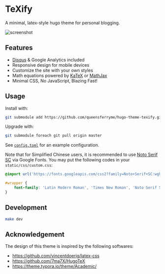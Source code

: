 # TeXify

A minimal, latex-style hugo theme for personal blogging.

![screenshot](https://raw.githubusercontent.com/queensferryme/hugo-theme-texify/master/images/screenshot.png)

## Features

- [Disqus](https://disqus.com/) & Google Analytics included
- Responsive design for mobile devices
- Customize the site with your own styles
- Math equations powered by [KaTeX](https://katex.org/) or [MathJax](https://www.mathjax.org/)
- Minimal CSS, No JavaScript, Blazing Fast!

## Usage

Install with:

```bash
git submodule add https://github.com/queensferryme/hugo-theme-texify.git themes/hugo-theme-texify
```

Upgrade with:

```bash
git submodule foreach git pull origin master
```

See [`config.toml`](https://github.com/queensferryme/hugo-theme-texify/blob/master/config.toml) for an example configuration.

Note that for Simplified Chinese users, it is recommended to use [Noto Serif SC](https://fonts.google.com/specimen/Noto+Serif+SC) via Google Fonts. You may put the following codes in your `static/css/custom.css`:

```css
@import url('https://fonts.googleapis.com/css2?family=Noto+Serif+SC:wght@300;700&display=swap');

#wrapper {
    font-family: 'Latin Modern Roman', 'Times New Roman', 'Noto Serif SC', serif;
}
```

## Development

```bash
make dev
```

## Acknowledgement

The design of this theme is inspired by the following softwares:

- https://github.com/vincentdoerig/latex-css
- https://github.com/7ma7X/HugoTeX
- https://theme.typora.io/theme/Academic/
